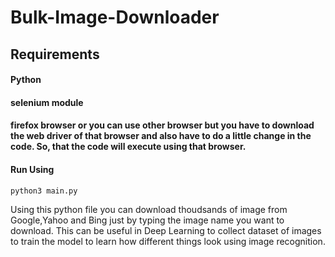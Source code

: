# Bulk-Image-Downloader


## Requirements
#### Python
#### selenium module 
#### firefox browser or you can use other browser but you have to download the web driver of that browser and also have to do a little change in the code. So, that the code will execute using that browser.

#### Run Using
```python3 main.py```

Using this python file you can download thoudsands of image from Google,Yahoo and Bing just by typing the image name you want to download.
This can be useful in Deep Learning to collect dataset of images to train the model to learn how different things look using image recognition.

